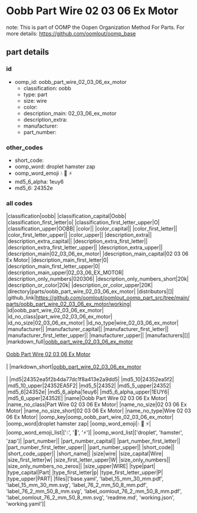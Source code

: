 # Oobb Part Wire 02 03 06 Ex Motor  

note: This is part of OOMP the Oopen Organization Method For Parts. For more details: https://github.com/oomlout/oomp_base

##  part details





### id
* oomp_id: oobb_part_wire_02_03_06_ex_motor
  * classification: oobb
  * type: part
  * size: wire
  * color: 
  * description_main: 02_03_06_ex_motor
  * description_extra: 
  * manufacturer: 
  * part_number: 

### other_codes
* short_code: 
* oomp_word: droplet hamster zap
* oomp_word_emoji :droplet: :hamster: :zap:
* md5_6_alpha: 1euy6
* md5_6: 24352e

### all codes 
|classification|oobb|
|classification_capital|Oobb|
|classification_first_letter|o|
|classification_first_letter_upper|O|
|classification_upper|OOBB|
|color||
|color_capital||
|color_first_letter||
|color_first_letter_upper||
|color_upper||
|description_extra||
|description_extra_capital||
|description_extra_first_letter||
|description_extra_first_letter_upper||
|description_extra_upper||
|description_main|02_03_06_ex_motor|
|description_main_capital|02 03 06 Ex Motor|
|description_main_first_letter|0|
|description_main_first_letter_upper|0|
|description_main_upper|02_03_06_EX_MOTOR|
|description_only_numbers|020306|
|description_only_numbers_short|20k|
|description_or_color|20k|
|description_or_color_upper|20K|
|directory|parts/oobb_part_wire_02_03_06_ex_motor|
|distributors|[]|
|github_link|https://github.com/oomlout/oomlout_oomp_part_src/tree/main/parts/oobb_part_wire_02_03_06_ex_motor/working|
|id|oobb_part_wire_02_03_06_ex_motor|
|id_no_class|part_wire_02_03_06_ex_motor|
|id_no_size|02_03_06_ex_motor|
|id_no_type|wire_02_03_06_ex_motor|
|manufacturer||
|manufacturer_capital||
|manufacturer_first_letter||
|manufacturer_first_letter_upper||
|manufacturer_upper||
|manufacturers|[]|
|markdown_full|[oobb_part_wire_02_03_06_ex_motor](https://github.com/oomlout/oomlout_oomp_part_src/tree/main/parts/oobb_part_wire_02_03_06_ex_motor/working)<br>[](https://github.com/oomlout/oomlout_oomp_part_src/tree/main/parts/oobb_part_wire_02_03_06_ex_motor/working)<br>[Oobb Part Wire 02 03 06 Ex Motor](https://github.com/oomlout/oomlout_oomp_part_src/tree/main/parts/oobb_part_wire_02_03_06_ex_motor/working)<br><br>|
|markdown_short|[oobb_part_wire_02_03_06_ex_motor](https://github.com/oomlout/oomlout_oomp_part_src/tree/main/parts/oobb_part_wire_02_03_06_ex_motor/working)<br><br>|
|md5|24352ea5f2b4da77dc1f8a413e2a9dd5|
|md5_10|24352ea5f2|
|md5_10_upper|24352EA5F2|
|md5_5|24352|
|md5_5_upper|24352|
|md5_6|24352e|
|md5_6_alpha|1euy6|
|md5_6_alpha_upper|1EUY6|
|md5_6_upper|24352E|
|name|Oobb Part Wire 02 03 06 Ex Motor|
|name_no_class|Part Wire 02 03 06 Ex Motor|
|name_no_size|02 03 06 Ex Motor|
|name_no_size_short|02 03 06 Ex Motor|
|name_no_type|Wire 02 03 06 Ex Motor|
|oomp_key|oomp_oobb_part_wire_02_03_06_ex_motor|
|oomp_word|droplet hamster zap|
|oomp_word_emoji|:droplet: :hamster: :zap:|
|oomp_word_emoji_list|[':droplet:', ':hamster:', ':zap:']|
|oomp_word_list|['droplet', 'hamster', 'zap']|
|part_number||
|part_number_capital||
|part_number_first_letter||
|part_number_first_letter_upper||
|part_number_upper||
|short_code||
|short_code_upper||
|short_name||
|size|wire|
|size_capital|Wire|
|size_first_letter|w|
|size_first_letter_upper|W|
|size_only_numbers||
|size_only_numbers_no_zeros||
|size_upper|WIRE|
|type|part|
|type_capital|Part|
|type_first_letter|p|
|type_first_letter_upper|P|
|type_upper|PART|
|files|['base.yaml', 'label_15_mm_30_mm.pdf', 'label_15_mm_30_mm.svg', 'label_76_2_mm_50_8_mm.pdf', 'label_76_2_mm_50_8_mm.svg', 'label_oomlout_76_2_mm_50_8_mm.pdf', 'label_oomlout_76_2_mm_50_8_mm.svg', 'readme.md', 'working.json', 'working.yaml']|
